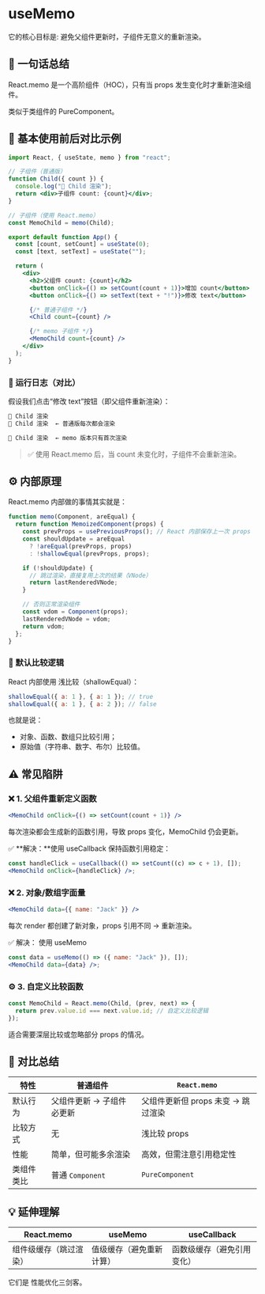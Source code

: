 # useMemo

它的核心目标是: 避免父组件更新时，子组件无意义的重新渲染。

## 🧩 一句话总结

React.memo 是一个高阶组件（HOC），只有当 props 发生变化时才重新渲染组件。

类似于类组件的 PureComponent。

## 🎯 基本使用前后对比示例

```jsx
import React, { useState, memo } from "react";

// 子组件（普通版）
function Child({ count }) {
  console.log("👶 Child 渲染");
  return <div>子组件 count: {count}</div>;
}

// 子组件（使用 React.memo）
const MemoChild = memo(Child);

export default function App() {
  const [count, setCount] = useState(0);
  const [text, setText] = useState("");

  return (
    <div>
      <h2>父组件 count: {count}</h2>
      <button onClick={() => setCount(count + 1)}>增加 count</button>
      <button onClick={() => setText(text + "!")}>修改 text</button>

      {/* 普通子组件 */}
      <Child count={count} />

      {/* memo 子组件 */}
      <MemoChild count={count} />
    </div>
  );
}
```

### 🧠 运行日志（对比）

假设我们点击“修改 text”按钮（即父组件重新渲染）：

```bash
👶 Child 渲染
👶 Child 渲染  ← 普通版每次都会渲染
```

```bash
👶 Child 渲染  ← memo 版本只有首次渲染
```

> ✅ 使用 React.memo 后，当 count 未变化时，子组件不会重新渲染。

## ⚙️ 内部原理

React.memo 内部做的事情其实就是：

```jsx
function memo(Component, areEqual) {
  return function MemoizedComponent(props) {
    const prevProps = usePreviousProps(); // React 内部保存上一次 props
    const shouldUpdate = areEqual
      ? !areEqual(prevProps, props)
      : !shallowEqual(prevProps, props);

    if (!shouldUpdate) {
      // 跳过渲染，直接复用上次的结果（VNode）
      return lastRenderedVNode;
    }

    // 否则正常渲染组件
    const vdom = Component(props);
    lastRenderedVNode = vdom;
    return vdom;
  };
}
```

### 🌟 默认比较逻辑

React 内部使用 浅比较（shallowEqual）：

```jsx
shallowEqual({ a: 1 }, { a: 1 }); // true
shallowEqual({ a: 1 }, { a: 2 }); // false
```

也就是说：

- 对象、函数、数组只比较引用；
- 原始值（字符串、数字、布尔）比较值。

## ⚠️ 常见陷阱

### ❌ 1. 父组件重新定义函数

```jsx
<MemoChild onClick={() => setCount(count + 1)} />
```

每次渲染都会生成新的函数引用，导致 props 变化，MemoChild 仍会更新。

✅ **解决：**使用 useCallback 保持函数引用稳定：

```jsx
const handleClick = useCallback(() => setCount((c) => c + 1), []);
<MemoChild onClick={handleClick} />;
```

### ❌ 2. 对象/数组字面量

```jsx
<MemoChild data={{ name: "Jack" }} />
```

每次 render 都创建了新对象，props 引用不同 → 重新渲染。

✅ 解决： 使用 useMemo

```jsx
const data = useMemo(() => ({ name: "Jack" }), []);
<MemoChild data={data} />;
```

### ⚙️ 3. 自定义比较函数

```jsx
const MemoChild = React.memo(Child, (prev, next) => {
  return prev.value.id === next.value.id; // 自定义比较逻辑
});
```

适合需要深层比较或忽略部分 props 的情况。

## 🚀 对比总结

| 特性       | 普通组件                  | `React.memo`                       |
| ---------- | ------------------------- | ---------------------------------- |
| 默认行为   | 父组件更新 → 子组件必更新 | 父组件更新但 props 未变 → 跳过渲染 |
| 比较方式   | 无                        | 浅比较 props                       |
| 性能       | 简单，但可能多余渲染      | 高效，但需注意引用稳定性           |
| 类组件类比 | 普通 `Component`          | `PureComponent`                    |

## 💡 延伸理解

| React.memo             | useMemo                  | useCallback                |
| ---------------------- | ------------------------ | -------------------------- |
| 组件级缓存（跳过渲染） | 值级缓存（避免重新计算） | 函数级缓存（避免引用变化） |

它们是 性能优化三剑客。
